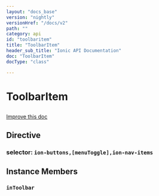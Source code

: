 ```yaml
---
layout: "docs_base"
version: "nightly"
versionHref: "/docs/v2"
path: ""
category: api
id: "toolbaritem"
title: "ToolbarItem"
header_sub_title: "Ionic API Documentation"
doc: "ToolbarItem"
docType: "class"

---
```










<h1 class="api-title">
<a class="anchor" name="toolbar-item" href="#toolbar-item"></a>

ToolbarItem






</h1>

<a class="improve-v2-docs" href="http://github.com/driftyco/ionic/edit/2.0//ionic/components/toolbar/toolbar.ts#L171">
Improve this doc
</a>








<h2><a class="anchor" name="Directive" href="#Directive"></a>Directive</h2>
<h3>selector: <code>ion-buttons,[menuToggle],ion-nav-items</code></h3>
<!-- @usage tag -->


<!-- @property tags -->



<!-- instance methods on the class -->

<h2><a class="anchor" name="instance-members" href="#instance-members"></a>Instance Members</h2>

<div id="inToolbar"></div>

<h3>
<a class="anchor" name="inToolbar" href="#inToolbar"></a>
<code>inToolbar</code>
  

</h3>










<!-- related link --><!-- end content block -->


<!-- end body block -->

